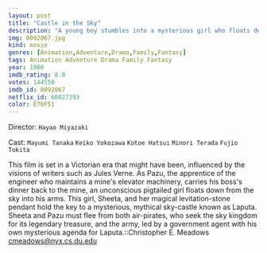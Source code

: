 ```yaml
---
layout: post
title: "Castle in the Sky"
description: "A young boy stumbles into a mysterious girl who floats down from the sky. The girl, Sheeta, was chased by pirates, army and government secret agents. In saving her life, they begin a high flying adventure that goes through all sorts of flying machines, eventually searching for Sheeta's identity in a floating castle of a lost civilization..."
img: 0092067.jpg
kind: movie
genres: [Animation,Adventure,Drama,Family,Fantasy]
tags: Animation Adventure Drama Family Fantasy 
year: 1986
imdb_rating: 8.0
votes: 144550
imdb_id: 0092067
netflix_id: 60027393
color: E76F51
---
```

Director: `Hayao Miyazaki`  

Cast: `Mayumi Tanaka` `Keiko Yokozawa` `Kotoe Hatsui` `Minori Terada` `Fujio Tokita` 

This film is set in a Victorian era that might have been, influenced by the visions of writers such as Jules Verne. As Pazu, the apprentice of the engineer who maintains a mine's elevator machinery, carries his boss's dinner back to the mine, an unconscious pigtailed girl floats down from the sky into his arms. This girl, Sheeta, and her magical levitation-stone pendant hold the key to a mysterious, mythical sky-castle known as Laputa. Sheeta and Pazu must flee from both air-pirates, who seek the sky kingdom for its legendary treasure, and the army, led by a government agent with his own mysterious agenda for Laputa.::Christopher E. Meadows <cmeadows@nyx.cs.du.edu>